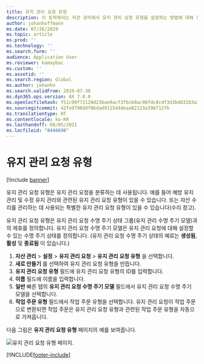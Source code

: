 ```yaml
---
title: 유지 관리 요청 유형
description: 이 토픽에서는 자산 관리에서 유지 관리 요청 유형을 설정하는 방법에 대해 설명합니다.
author: johanhoffmann
ms.date: 07/26/2019
ms.topic: article
ms.prod: ''
ms.technology: ''
ms.search.form: ''
audience: Application User
ms.reviewer: kamaybac
ms.custom: ''
ms.assetid: ''
ms.search.region: Global
ms.author: johanho
ms.search.validFrom: 2019-07-30
ms.dyn365.ops.version: AX 7.0.0
ms.openlocfilehash: f51c90f72120d236ae9acf3fbcb8ac98fdc8cdf3d3bd032b3a3a3d317483b070
ms.sourcegitcommit: 42fe9790ddf0bdad911544deaa82123a396712fb
ms.translationtype: HT
ms.contentlocale: ko-KR
ms.lasthandoff: 08/05/2021
ms.locfileid: "8446698"
---
```

# <a name="maintenance-request-types"></a>유지 관리 요청 유형

[!include [banner](../../includes/banner.md)]

 

유지 관리 요청 유형은 유지 관리 요청을 분류하는 데 사용됩니다. 예를 들어 예방 유지 관리 및 수정 유지 관리와 관련된 유지 관리 요청 유형이 있을 수 있습니다. 또는 자산 수리를 관리하는 데 사용되는 특별한 유지 관리 요청 유형이 있을 수 있습니다(수리 창고).

유지 관리 요청 유형은 유지 관리 요청 수명 주기 상태 그룹(유지 관리 수명 주기 모델)과의 제휴를 정의합니다. 유지 관리 요청 수명 주기 모델은 유지 관리 요청에 대해 설정할 수 있는 수명 주기 상태를 정의합니다. (유지 관리 요청 수명 주기 상태의 예로는 **생성됨**, **활성** 및 **종료됨** 이 있습니다.)

1. **자산 관리** \> **설정** \> **유지 관리 요청** \> **유지 관리 요청 유형** 을 선택합니다.
2. **새로 만들기** 를 선택하여 유지 관리 요청 유형을 만듭니다.
3. **유지 관리 요청 유형** 필드에 유지 관리 요청 유형의 ID를 입력합니다.
4. **이름** 필드에 이름을 입력합니다.
5. **일반** 빠른 탭의 **유지 관리 요청 수명 주기 모델** 필드에서 유지 관리 요청 수명 주기 모델을 선택합니다.
6. **작업 주문 유형** 필드에서 작업 주문 유형을 선택합니다. 유지 관리 요청이 작업 주문으로 변환되면 작업 주문은 유지 관리 요청 유형과 관련된 작업 주문 유형을 자동으로 가져옵니다.

다음 그림은 **유지 관리 요청 유형** 페이지의 예를 보여줍니다.

![유지 관리 요청 유형 페이지.](media/07-setup-for-requests.png)


[!INCLUDE[footer-include](../../../includes/footer-banner.md)]